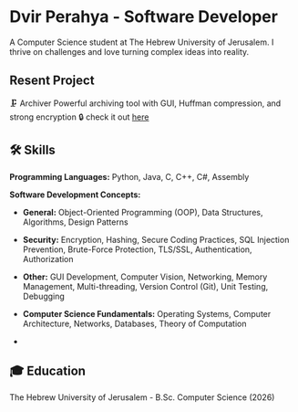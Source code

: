 # Dvir Perahya - Software Developer 

A Computer Science student at The Hebrew University of Jerusalem. I thrive on challenges and love turning complex ideas into reality.


## Resent Project
🗜️ Archiver Powerful archiving tool with GUI, Huffman compression, and strong encryption 🔒 check it out 
[here](https://github.com/DHvaicrker/Compressor)


## 🛠️ Skills

**Programming Languages:** Python, Java, C, C++, C#, Assembly

**Software Development Concepts:**

* **General:** Object-Oriented Programming (OOP), Data Structures, Algorithms, Design Patterns
* **Security:**  Encryption, Hashing, Secure Coding Practices, SQL Injection Prevention, Brute-Force Protection, TLS/SSL, Authentication, Authorization
* **Other:**  GUI Development, Computer Vision, Networking, Memory Management, Multi-threading, Version Control (Git), Unit Testing, Debugging

* **Computer Science Fundamentals:**  Operating Systems, Computer Architecture, Networks, Databases, Theory of Computation
* 
## 🎓 Education

The Hebrew University of Jerusalem - B.Sc. Computer Science (2026)
